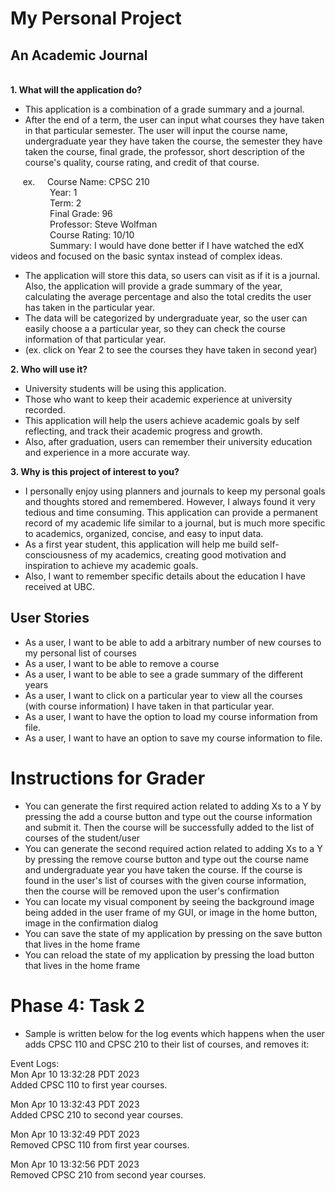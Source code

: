 # My Personal Project
## An Academic Journal
\
**1. What will the application do?**
- This application is a combination of a grade summary and a journal.
- After the end of a term, the user can input what courses they
have taken in that particular semester.
The user will input the course name, undergraduate year they have taken the course, the semester they have taken the course, final grade, the professor, 
short description of the course's quality, course rating, and credit of that course.
 

 &nbsp;&nbsp;&nbsp;&nbsp; ex.
  &nbsp;&nbsp;&nbsp;&nbsp;Course Name: CPSC 210
\
 &nbsp;&nbsp;&nbsp;&nbsp;&nbsp;&nbsp;&nbsp;&nbsp;&nbsp;&nbsp;&nbsp;&nbsp;&nbsp;&nbsp;&nbsp;&nbsp;Year: 1 
\
 &nbsp;&nbsp;&nbsp;&nbsp;&nbsp;&nbsp;&nbsp;&nbsp;&nbsp;&nbsp;&nbsp;&nbsp;&nbsp;&nbsp;&nbsp;&nbsp;Term: 2
\
 &nbsp;&nbsp;&nbsp;&nbsp;&nbsp;&nbsp;&nbsp;&nbsp;&nbsp;&nbsp;&nbsp;&nbsp;&nbsp;&nbsp;&nbsp;&nbsp;Final Grade: 96
\
 &nbsp;&nbsp;&nbsp;&nbsp;&nbsp;&nbsp;&nbsp;&nbsp;&nbsp;&nbsp;&nbsp;&nbsp;&nbsp;&nbsp;&nbsp;&nbsp;Professor: Steve Wolfman
\
 &nbsp;&nbsp;&nbsp;&nbsp;&nbsp;&nbsp;&nbsp;&nbsp;&nbsp;&nbsp;&nbsp;&nbsp;&nbsp;&nbsp;&nbsp;&nbsp;Course Rating: 10/10
\
 &nbsp;&nbsp;&nbsp;&nbsp;&nbsp;&nbsp;&nbsp;&nbsp;&nbsp;&nbsp;&nbsp;&nbsp;&nbsp;&nbsp;&nbsp;&nbsp;Summary: I would have done better if I have
  watched the edX videos and focused on the 
  basic syntax instead of complex ideas.
- The application will store this data, so users can visit as if it 
is a journal. Also, the application will provide a grade summary of the year, 
calculating the average percentage and also the total credits the user has taken in the particular year. 
- The data will be categorized by undergraduate year, so the user can easily choose a
a particular year, so they can check the course information of that particular year. 
- (ex. click on Year 2 to see the 
courses they have taken in second year)
  



**2. Who will use it?**
- University students will be using this application. 
- Those who 
want to keep their academic experience at university recorded. 
- This application will help the users achieve academic goals by
self reflecting, and track their academic progress and growth. 
- Also, after graduation, users can remember their university education 
and experience in a more accurate way. 



**3. Why is this project of interest to you?**
- I personally enjoy using planners and journals
to keep my personal goals and thoughts stored and remembered. 
However, I always found it very tedious and time consuming.
This application can provide a permanent record of my academic life
similar to a journal, but is much more specific to academics, organized, concise,
and easy to input data. 
- As a first year student, this application will 
 help me build self-consciousness of my academics, 
creating good motivation and inspiration to achieve my academic goals. 
- Also, I want to remember specific details about the education I have received 
at UBC.

## User Stories
- As a user, I want to be able to add a arbitrary number of new courses to my personal list of courses
- As a user, I want to be able to remove a course
- As a user, I want to be able to see a grade summary of the different years
- As a user, I want to click on a particular year to view all the courses (with course information) 
I have taken in that particular year.
- As a user, I want to have the option to load my course information from file.
- As a user, I want to have an option to save my course information to file.


# Instructions for Grader

- You can generate the first required action related to adding Xs to a Y by 
pressing the add a course button and type out the course information and submit it. Then the
course will be successfully added to the list of courses of the student/user
- You can generate the second required action related to adding Xs to a Y by pressing the 
remove course button and type out the course name and undergraduate year you have taken the course.
If the course is found in the user's list of courses with the given course information, then
the course will be removed upon the user's confirmation 
- You can locate my visual component by seeing the background image being added in the user frame 
of my GUI, or image in the home button, image in the confirmation dialog 
- You can save the state of my application by pressing on the save button that lives in the home frame
- You can reload the state of my application by pressing the load button that lives in the home frame

# Phase 4: Task 2
- Sample is written below for the log events which happens when the user adds CPSC 110 and CPSC 210
to their list of courses, and removes it:


Event Logs:
\
Mon Apr 10 13:32:28 PDT 2023
\
Added CPSC 110 to first year courses.


Mon Apr 10 13:32:43 PDT 2023
\
Added CPSC 210 to second year courses.


Mon Apr 10 13:32:49 PDT 2023
\
Removed CPSC 110 from first year courses.


Mon Apr 10 13:32:56 PDT 2023
\
Removed CPSC 210 from second year courses.

